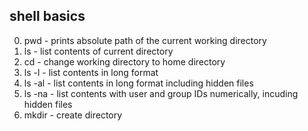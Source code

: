 ## shell basics
0. pwd - prints absolute path of the current working directory
1. ls - list contents of current directory
2. cd - change working directory to home directory
3. ls -l - list contents in long format
4. ls -al - list contents in long format including hidden files
5. ls -na - list contents with user and group IDs numerically, incuding hidden files
6. mkdir - create directory
